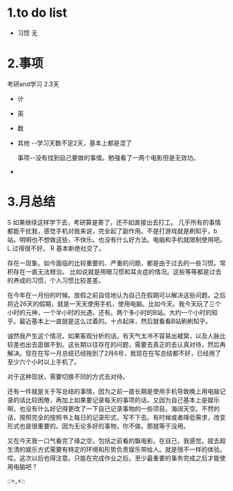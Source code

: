 # 1.to do list
* 习惯
  无
# 2.事项
  考研and学习  2.3天
* 计   
* 英 
* 数 
* 其他  --学习天数不足2天，基本上都是混了

  事项--没有找到自己要做的事情。勉强看了一两个电影但是无效功。
* 
# 3.月总结

S  如果继续这样学下去，考研算是寄了，还不如直接出去打工。
几乎所有的事情都能干扰我，感觉手机对我来说，完全起了副作用。不是打游戏就是刷知乎，b站。明明也不想做这些，不快乐。也没有什么好方法。电脑和手机就限制使用吧。
L  过得很不好。
R  基本断绝社交了。

存在一现象。如今面临的比较重要的、严重的问题，都是由于过去的一些习惯。常积存在一直无法根治。
比如说就是用眼习惯和耳炎症的情况。这些等等都是过去的养成的习惯，个人习惯比较差差。

在今年在一月份的时候。放假之前自信地认为自己在假期可以解决这些问题。之后将近26天的假期，就是一天天使用手机，使用电脑。比如今天。我今天玩了三个小时的元神，一个半小时的光遇，还有。两个多小时的B站。大约一个小时的知乎。最近基本上一直就是这么过着的。十点起床，然后就看看B站刷刷知乎。

诚然我产生这个情况，如果客观分析的话，有天气太冷不容易出被窝，以及人脉比较差也出去逛做不到。这长期以往存在的问题，需要去真正的去认真对待，然后再解决。现在在写一月总结已经拖到了2月6号，我现在在写总结都不好，已经用了至少六个小时以上手机了。

对于这种现状，需要切换不同的方式去对待。

还有一件就是关于写总结的事情，因为之前一直长期是使用手机导致晚上用电脑记录的话比较困倦，再加上如果要记录每天的事项的话。又因为自己基本上是娱乐啊，也没有什么好记得更改了一下自己记录事物的一些项目。海阔天空。不然的话，按照完全的按照书上每日的记录形式，写不下去。有时候或者降低需求，改变形式也是很重要的。因为无论多好的事物，你不做。那就等于没用。

又在今天我一口气看完了缘之空。包括之前看的飘电影。在自己，我感觉。就去超生清的娱乐方式需要有特定的环境和形势负责娱乐带给人。就是很不一样的体验。哎。这次以后也得注意。只能在完成作业之后。至少最重要的事务完成之后才能使用电脑吧？

::>_<::
